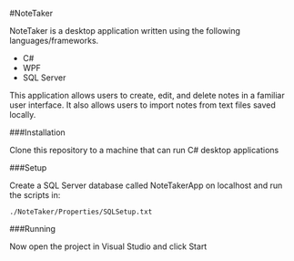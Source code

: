 #NoteTaker

NoteTaker is a desktop application written using the following languages/frameworks.
 
   - C#
   - WPF
   - SQL Server

This application allows users to create, edit, and delete notes in a familiar user interface. It also allows users to import notes from text files saved locally.

###Installation

Clone this repository to a machine that can run C# desktop applications

###Setup

Create a SQL Server database called NoteTakerApp on localhost and run the scripts in:

```buildoutcfg
./NoteTaker/Properties/SQLSetup.txt
```

###Running

Now open the project in Visual Studio and click Start